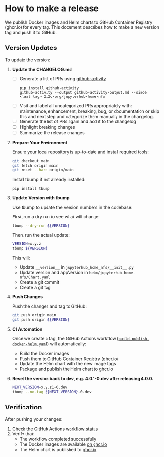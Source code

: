 # How to make a release

We publish Docker images and Helm charts to GitHub Container Registry (ghcr.io) for every tag. This document describes how to make a new version tag and push it to GitHub.

## Version Updates

To update the version:

1. **Update the CHANGELOG.md**
   - [ ] Generate a list of PRs using [github-activity](https://github.com/executablebooks/github-activity) 
      ```
      pip install github-activity
      github-activity --output github-activity-output.md --since <last tag> 2i2c-org/jupyterhub-home-nfs
      ```
   - [ ] Visit and label all uncategorized PRs appropriately with: maintenance, enhancement, breaking, bug, or documentation or skip this and next step and categorize them manually in the changelog.
   - [ ] Generate the list of PRs again and add it to the changelog
   - [ ] Highlight breaking changes
   - [ ] Summarize the release changes

1. **Prepare Your Environment**

   Ensure your local repository is up-to-date and install required tools:

   ```bash
   git checkout main
   git fetch origin main
   git reset --hard origin/main
   ```

   Install tbump if not already installed:

   ```bash
   pip install tbump
   ```

2. **Update Version with tbump**

   Use tbump to update the version numbers in the codebase:

   First, run a dry run to see what will change:

   ```bash
   tbump --dry-run ${VERSION}
   ```

   Then, run the actual update:

   ```bash
   VERSION=x.y.z
   tbump ${VERSION}
   ```

   This will:
   - Update `__version__` in `jupyterhub_home_nfs/__init__.py`
   - Update version and appVersion in `helm/jupyterhub-home-nfs/Chart.yaml`
   - Create a git commit
   - Create a git tag

3. **Push Changes**

   Push the changes and tag to GitHub:

   ```bash
   git push origin main
   git push origin ${VERSION}
   ```

4. **CI Automation**

   Once we create a tag, the GitHub Actions workflow ([`build-publish-docker-helm.yaml`](https://github.com/2i2c-org/jupyterhub-home-nfs/blob/main/.github/workflows/build-publish-docker-helm.yaml)) will automatically:
   - Build the Docker images
   - Push them to GitHub Container Registry (ghcr.io)
   - Update the Helm chart with the new image tags
   - Package and publish the Helm chart to ghcr.io

5. **Reset the version back to dev, e.g. 4.0.1-0.dev after releasing 4.0.0.**

   ```bash
   NEXT_VERSION=x.y.z1-0.dev
   tbump --no-tag ${NEXT_VERSION}-0.dev
   ```

## Verification

After pushing your changes:

1. Check the GitHub Actions [workflow status](https://github.com/2i2c-org/jupyterhub-home-nfs/actions)
2. Verify that:
   - The workflow completed successfully
   - The Docker images are available [on ghcr.io](https://github.com/orgs/2i2c-org/packages?repo_name=jupyterhub-home-nfs)
   - The Helm chart is published to [ghcr.io](https://github.com/2i2c-org/jupyterhub-home-nfs/pkgs/container/jupyterhub-home-nfs%2Fjupyterhub-home-nfs)
